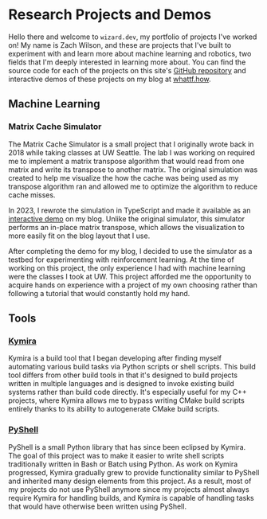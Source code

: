 # Research Projects and Demos
Hello there and welcome to `wizard.dev`, my portfolio of projects I've worked on!
My name is Zach Wilson, and these are projects that I've built to experiment
with and learn more about machine learning and robotics, two fields that I'm
deeply interested in learning more about. You can find the source code for each
of the projects on this site's [GitHub repository](https://www.github.com/zkWildfire/wizard.dev)
and interactive demos of these projects on my blog at [whattf.how](https://www.whattf.how).

## Machine Learning
### Matrix Cache Simulator
The Matrix Cache Simulator is a small project that I originally wrote back in
2018 while taking classes at UW Seattle. The lab I was working on required me
to implement a matrix transpose algorithm that would read from one matrix and
write its transpose to another matrix. The original simulation was created to
help me visualize the how the cache was being used as my transpose algorithm
ran and allowed me to optimize the algorithm to reduce cache misses.

In 2023, I rewrote the simulation in TypeScript and made it available as an
[interactive demo](https://whattf.how/posts/matrix-cache-simulator-demo/) on my
blog. Unlike the original simulator, this simulator performs an in-place matrix
transpose, which allows the visualization to more easily fit on the blog layout
that I use.

After completing the demo for my blog, I decided to use the simulator as a
testbed for experimenting with reinforcement learning. At the time of working
on this project, the only experience I had with machine learning were the
classes I took at UW. This project afforded me the opportunity to acquire hands
on experience with a project of my own choosing rather than following a tutorial
that would constantly hold my hand.

## Tools
### [Kymira](https://www.kymira.dev)
Kymira is a build tool that I began developing after finding myself automating
various build tasks via Python scripts or shell scripts. This build tool differs
from other build tools in that it's designed to build projects written in
multiple languages and is designed to invoke existing build systems rather than
build code directly. It's especially useful for my C++ projects, where Kymira
allows me to bypass writing CMake build scripts entirely thanks to its ability
to autogenerate CMake build scripts.

### [PyShell](https://www.pyshell.dev)
PyShell is a small Python library that has since been eclipsed by Kymira. The
goal of this project was to make it easier to write shell scripts traditionally
written in Bash or Batch using Python. As work on Kymira progressed, Kymira
gradually grew to provide functionality similar to PyShell and inherited many
design elements from this project. As a result, most of my projects do not use
PyShell anymore since my projects almost always require Kymira for handling
builds, and Kymira is capable of handling tasks that would have otherwise been
written using PyShell.
